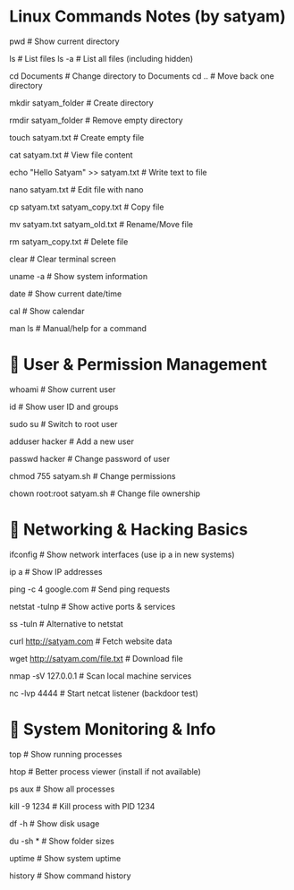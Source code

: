 # Linux Commands Notes (by satyam)

pwd        # Show current directory

ls         # List files
ls -a      # List all files (including hidden)

cd Documents   # Change directory to Documents
cd ..      # Move back one directory

mkdir satyam_folder   # Create directory

rmdir satyam_folder   # Remove empty directory

touch satyam.txt      # Create empty file

cat satyam.txt        # View file content

echo "Hello Satyam" >> satyam.txt   # Write text to file

nano satyam.txt       # Edit file with nano

cp satyam.txt satyam_copy.txt   # Copy file

mv satyam.txt satyam_old.txt    # Rename/Move file

rm satyam_copy.txt    # Delete file

clear     # Clear terminal screen

uname -a  # Show system information

date      # Show current date/time

cal       # Show calendar

man ls    # Manual/help for a command

# 🔹 User & Permission Management

whoami                # Show current user

id                    # Show user ID and groups

sudo su               # Switch to root user

adduser hacker        # Add a new user

passwd hacker         # Change password of user

chmod 755 satyam.sh   # Change permissions

chown root:root satyam.sh   # Change file ownership

# 🔹 Networking & Hacking Basics

ifconfig              # Show network interfaces (use ip a in new systems)

ip a                  # Show IP addresses

ping -c 4 google.com  # Send ping requests

netstat -tulnp        # Show active ports & services

ss -tuln              # Alternative to netstat

curl http://satyam.com   # Fetch website data

wget http://satyam.com/file.txt   # Download file

nmap -sV 127.0.0.1    # Scan local machine services

nc -lvp 4444          # Start netcat listener (backdoor test)

# 🔹 System Monitoring & Info

top                   # Show running processes

htop                  # Better process viewer (install if not available)

ps aux                # Show all processes

kill -9 1234          # Kill process with PID 1234

df -h                 # Show disk usage

du -sh *              # Show folder sizes

uptime                # Show system uptime

history               # Show command history
